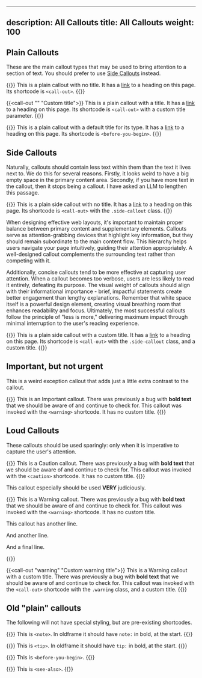 
---
description: All Callouts
title: All Callouts
weight: 100
---


## Plain Callouts
These are the main callout types that may be used to bring attention to a section of text. You should prefer to use [Side Callouts](#side-callouts) instead.

{{<call-out>}}
This is a plain callout with no title. It has a [link](#plain-callouts) to a heading on this page. Its shortcode is `<call-out>`.
{{</call-out>}}

{{<call-out "" "Custom title">}}
This is a plain callout with a title. It has a [link](#plain-callouts) to a heading on this page. Its shortcode is `<call-out>` with a custom title parameter.
{{</call-out>}}

{{<before-you-begin>}}
This is a plain callout with a default title for its type. It has a [link](#plain-callouts) to a heading on this page. Its shortcode is `<before-you-begin>`.
{{</before-you-begin>}}

## Side Callouts

Naturally, callouts should contain less text within them than the text it lives next to. We do this for several reasons. Firstly, it looks weird to have a big empty space in the primary content area. Secondly, if you have more text in the callout, then it stops being a callout. I have asked an LLM to lengthen this passage.

{{<call-out sideline="true">}}
This is a plain side callout with no title. It has a [link](#plain-callouts) to a heading on this page. Its shortcode is `<call-out>` with the `.side-callout` class.
{{</call-out>}}

When designing effective web layouts, it's important to maintain proper balance between primary content and supplementary elements. Callouts serve as attention-grabbing devices that highlight key information, but they should remain subordinate to the main content flow. This hierarchy helps users navigate your page intuitively, guiding their attention appropriately. A well-designed callout complements the surrounding text rather than competing with it.

Additionally, concise callouts tend to be more effective at capturing user attention. When a callout becomes too verbose, users are less likely to read it entirely, defeating its purpose. The visual weight of callouts should align with their informational importance - brief, impactful statements create better engagement than lengthy explanations. Remember that white space itself is a powerful design element, creating visual breathing room that enhances readability and focus. Ultimately, the most successful callouts follow the principle of "less is more," delivering maximum impact through minimal interruption to the user's reading experience.

{{<call-out sideline="true" title="Custom title">}}
This is a plain side callout with a custom title. It has a [link](#plain-callouts) to a heading on this page. Its shortcode is `<call-out>` with the `.side-callout` class, and a custom title.
{{</call-out>}}

## Important, but not urgent

This is a weird exception callout that adds just a little extra contrast to the callout.

{{<important>}}
This is an Important callout. There was previously a bug with **bold text** that we should be aware of and continue to check for. This callout was invoked with the `<warning>` shortcode. It has no custom title.
{{</important>}}

## Loud Callouts

These callouts should be used sparingly: only when it is imperative to capture the user's attention.

{{<caution>}}
This is a Caution callout. There was previously a bug with **bold text** that we should be aware of and continue to check for. This callout was invoked with the `<caution>` shortcode. It has no custom title.
{{</caution>}}

This callout especially should be used **VERY** judiciously.

{{<warning>}}
This is a Warning callout. There was previously a bug with **bold text** that we should be aware of and continue to check for. This callout was invoked with the `<warning>` shortcode. It has no custom title.

This callout has another line.

And another line.

And a final line.

{{</warning>}}


{{<call-out "warning" "Custom warning title">}}
This is a Warning callout with a custom title. There was previously a bug with **bold text** that we should be aware of and continue to check for. This callout was invoked with the `<call-out>` shortcode with the `.warning` class, and a custom title.
{{</call-out>}}




## Old "plain" callouts
The following will not have special styling, but are pre-existing shortcodes.

{{<note>}}
This is `<note>`. In oldframe it should have `note:` in bold, at the start.
{{</note>}}

{{<tip>}}
This is `<tip>`. In oldframe it should have `tip:` in bold, at the start.
{{</tip>}}

{{<before-you-begin>}}
This is `<before-you-begin>`.
{{</before-you-begin>}}

{{<see-also>}}
This is `<see-also>`.
{{</see-also>}}
